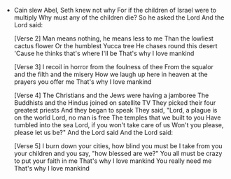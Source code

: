 - Cain slew Abel, Seth knew not why
  For if the children of Israel were to multiply
  Why must any of the children die?
  So he asked the Lord
  And the Lord said:
  
  [Verse 2]
  Man means nothing, he means less to me
  Than the lowliest cactus flower
  Or the humblest Yucca tree
  He chases round this desert
  'Cause he thinks that's where I'll be
  That's why I love mankind
  
  [Verse 3]
  I recoil in horror from the foulness of thee
  From the squalor and the filth and the misery
  How we laugh up here in heaven at the prayers you offer me
  That's why I love mankind
  
  [Verse 4]
  The Christians and the Jews were having a jamboree
  The Buddhists and the Hindus joined on satellite TV
  They picked their four greatest priests
  And they began to speak
  They said, "Lord, a plague is on the world
  Lord, no man is free
  The temples that we built to you
  Have tumbled into the sea
  Lord, if you won't take care of us
  Won't you please, please let us be?"
  And the Lord said
  And the Lord said:
  
  [Verse 5]
  I burn down your cities, how blind you must be
  I take from you your children and you say, "how blessed are we?"
  You all must be crazy to put your faith in me
  That's why I love mankind
  You really need me
  That's why I love mankind